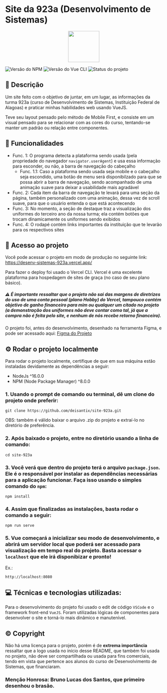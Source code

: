 <h1>Site da 923a (Desenvolvimento de Sistemas)</h1>
<p align="center">
    <img src="https://user-images.githubusercontent.com/87045182/181387130-c456a222-a7eb-4f46-9269-fe333c7d6f44.png" style="width: 100px">
</p>

![Versão do NPM](https://img.shields.io/badge/npm-v8.15.0-orange) ![Versão do Vue CLI](https://img.shields.io/badge/vue--cli-v5.0.8-blue) ![Status do projeto](https://img.shields.io/badge/status-em%20desenvolvimento-informational)

## :bookmark_tabs: Descrição

Um site feito com o objetivo de juntar, em um lugar, as informações da turma 923a (curso de Desenvolvimento de Sistemas, Instituição Federal de Alagoas) e praticar minhas habilidades web usando VueJS.

Teve seu layout pensado pelo método de Mobile First, e consiste em um visual pensado para se relacionar com as cores do curso, tentando-se manter um padrão ou relação entre componentes.

## :hammer: Funcionalidades

- Func. 1: O programa detecta a plataforma sendo usada (pela propriedade do navegador `navigator.userAgent`) e usa essa informação para esconder, ou não, a barra de navegação do cabeçalho
    - Func. 1.1: Caso a plataforma sendo usada seja mobile e o cabeçalho seja escondido, uma botão de menu será disponibilzado para que se possa abrir a barra de navegação, sendo acompanhado de uma animação suave para deixar a usabilidade mais agradável
- Func. 2: Cada item da barra de navegação te levará para uma seção da página, também personalizado com uma animação, dessa vez de scroll suave, para que o usuário entenda o que está acontecendo
- Func. 3: No momento, a seção de destaque traz a visualização dos uniformes do terceiro ano da nossa turma; ela contém botões que trocam dinamicamente os uniformes sendo exibidos
- Func. 4: O rodapé contém links importantes da instituição que te levarão para os respectivos sites

## :file_folder: Acesso ao projeto

Você pode acessar o projeto em modo de produção no seguinte link: https://desenv-sistemas-923a.vercel.app/

Para fazer o deploy foi usado o Vercel CLI. Vercel é uma excelente plataforma para hospedagem de sites de graça (no caso de seu plano básico).

##### :warning: É importante ressaltar que o projeto não sai das margens de diretrizes do uso de uma conta pessoal (plano Hobby) do Vercel, tampouco contém objetivo de ganho financeiro para mim ou qualquer um citado no projeto (a demonstração dos uniformes não deve contar como tal, já que a compra não é feita pelo site, e nenhum de nós recebe retorno financeiro).

O projeto foi, antes do desenvolvimento, desenhado na ferramenta Figma, e pode ser acessado aqui: [Figma do Projeto](https://www.figma.com/file/Ak4NgJobqm6VhVf07iQzFy/site-923a?node-id=0%3A1)

## :gear: Rodar o projeto localmente

Para rodar o projeto localmente, certifique de que em sua máquina estão instaladas devidamente as dependências a seguir:
- NodeJs ^16.0.0
- NPM (Node Package Manager) ^8.0.0

### 1. Usando o prompt de comando ou terminal, dê um clone do projeto onde preferir:
```
git clone https://github.com/deisantix/site-923a.git
```
OBS: também é válido baixar o arquivo .zip do projeto e extraí-lo no diretório de preferência.

### 2. Após baixado o projeto, entre no diretório usando a linha de comando:
```
cd site-923a
```
### 3. Você verá que dentro do projeto terá o arquivo `package.json`. Ele é o responsável por instalar as dependências necessárias para a aplicação funcionar. Faça isso usando o simples comando do `npm`:
```
npm install
```

### 4. Assim que finalizadas as instalações, basta rodar o comando a seguir:
```
npm run serve
```

### 5. Vue começará a inicializar seu modo de desenvolvimento, e abrirá um servidor local que poderá ser acessado para visualização em tempo real do projeto. Basta acessar o `localhost` que ele irá disponibizar e pronto! 
Ex.:
```
http://localhost:8080
```

## :computer: Técnicas e tecnologias utilizadas:

Para o desenvolvimento do projeto foi usado o edit de código `VSCode` e o framework front-end `VueJS`. Foram utilizadas lógicas de componentes para desenvolver o site e torná-lo mais dinâmico e manutenível.

## &copy; Copyright

Não há uma licença para o projeto, porém é de **extrema importância** ressaltar que a logo usada no início desse README, que também foi usada no projeto, não deve ser compartilhada ou usada para fins comerciais, tendo em vista que pertence aos alunos do curso de Desenvolvimento de Sistemas, que financiaram.

### Menção Honrosa: Bruno Lucas dos Santos, que primeiro desenhou o brasão.

